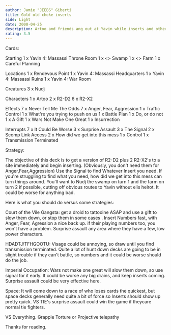 ```yaml
---
author: Jamie "JEEBS" Giberti
title: Gold old choke inserts
side: Light
date: 2000-04-25
description: Artoo and friends ang out at Yavin while inserts and other little tricks do the damage.
rating: 3.5
---
```

Cards: 

Starting
1 x Yavin 4: Massassi Throne Room
1 x <> Swamp
1 x <> Farm
1 x Careful Planning

Locations
1 x Rendevous Point
1 x Yavin 4: Massassi Headquarters
1 x Yavin 4: Massassi Ruins
1 x Yavin 4: War Room

Creatures
3 x Nudj

Characters
1 x Artoo
2 x R2-D2
6 x R2-X2

Effects
7 x Never Tell Me The Odds
7 x Anger, Fear, Aggression
1 x Traffic Control
1 x What're you trying to push on us
1 x Battle Plan
1 x Do, or do not
1 x A Gift
1 x Wars Not Make One Great
1 x Insurrection

Interrupts
7 x It Could Be Worse
3 x Surprise Assault
3 x The Signal
2 x Scomp Link Access
2 x How did we get into this mess
1 x Control
1 x Transmission Terminated






Strategy: 

The objective of this deck is to get a version of R2-D2 plus 2 R2-X2's to a site immediately and begin inserting. (Obviously, you don't need them for Anger,Fear,Aggression) Use the Signal to find Whatever Insert you need. If you're struggling to find what you need, how did we get into this mess can turn things around. You'll want to Nudj the swamp on turn 1 and the farm on turn 2 if possible, cutting off obvious routes to Yavin without elis helrot. It could be worse for anything bad.


Here is what you should do versus some strategies:

Court of the Vile Gangsta:
get a droid to tattooine ASAP and use a gift to slow them down, or stop them in some cases . Insert Numbers fast, with Anger, Fear, Agression
a nice back up. if their playing numbers too, you won't have a problem. Surprise assault any area where they have a few, low power characters.

HDADTJ/TFHGOOTU:
Visage could be annoying, so draw until you find transmission terminated. Quite a lot of hunt down decks are going to be in slight trouble if they can't battle, so numbers and it could be worse should do the job.

Imperial Occupation:
Wars not make one great will slow them down, so use signal for it early. It could be worse any big drains, and keep inserts coming. Surprise assault could be very effective here.

Space:
It will come down to a race of who loses cards the quickest, but space decks generally need quite a bit of force so Inserts should show up pretty quick. VS TIE's surprise assault could win the game if theycare normal tie fighters.

VS Everything.
Grapple Torture or Projective telepathy

Thanks for reading.



